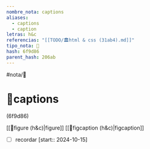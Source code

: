 ```yaml
---
nombre_nota: captions
aliases:
  - captions
  - caption
letras: h&c
referencias: "[[TODO/🏛️html & css (31ab4).md]]"
tipo_nota: 📑
hash: 6f9d86
parent_hash: 206ab
---
```


#nota/📑

# 📑captions
<div class="hash">(6f9d86)</div>


[[📑figure (h&c)|figure]]
[[📑figcaption (h&c)|figcaption]]

- [ ] recordar  [start:: 2024-10-15]
